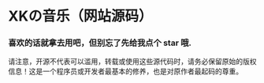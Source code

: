 # XKの音乐（网站源码）

### 喜欢的话就拿去用吧，但别忘了先给我点个 star 哦.

请注意，开源不代表可以滥用，转载或使用这些源代码时，请务必保留原始的版权信息！这是一个程序员或开发者最基本的修养，也是对原作者最起码的尊重。